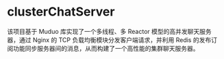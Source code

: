 # clusterChatServer
该项目基于 Muduo 库实现了一个多线程、多 Reactor 模型的高并发聊天服务器，通过 Nginx 的 TCP 负载均衡模块分发客户端请求，并利用 Redis 的发布订阅功能同步服务器间的消息，从而构建了一个高性能的集群聊天服务器。
